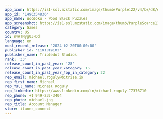```yaml
---
app_icon: https://is1-ssl.mzstatic.com/image/thumb/Purple122/v4/be/d8/dd/bed8ddd5-cfb7-52ed-ab38-f2ffa3504394/AppIcon-1x_U007emarketing-0-7-0-85-220.png/1024x1024bb.png
app_id: '1496354836'
app_name: Woodoku - Wood Block Puzzles
app_screenshot: https://is1-ssl.mzstatic.com/image/thumb/PurpleSource116/v4/c9/71/5d/c9715d45-6faa-5dda-a4d7-6d2b5b15648b/17fbbd43-4ec3-4046-ba6e-777270791fc5_031_WDK_iOS_UpdatedUI_Screenshot_EN_1242x2688_1.png/1242x2688bb.png
category: Games
country: US
id: n4ATNyg0J-Dd
language: en
most_recent_release: '2024-02-20T00:00:00'
publisher_id: '1191319103'
publisher_name: Tripledot Studios
rank: '33'
release_count_in_past_year: '28'
release_count_in_past_year_category: 15
release_count_in_past_year_top_in_category: 22
rep_email: michael.roguly@bitrise.io
rep_first_name: Michael
rep_full_name: Michael Roguly
rep_linkedin: https://www.linkedin.com/in/michael-roguly-77376710
rep_phone: +1 949-233-3404
rep_photo: michael.jpg
rep_title: Account Manager
store: itunes_connect
---
```

